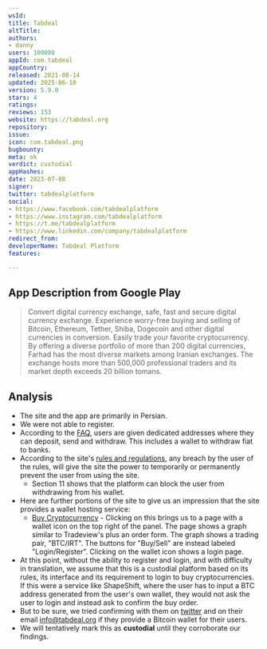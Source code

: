 ```yaml
---
wsId: 
title: Tabdeal
altTitle: 
authors:
- danny
users: 100000
appId: com.tabdeal
appCountry: 
released: 2021-08-14
updated: 2025-06-10
version: 5.9.0
stars: 4
ratings: 
reviews: 153
website: https://tabdeal.org
repository: 
issue: 
icon: com.tabdeal.png
bugbounty: 
meta: ok
verdict: custodial
appHashes: 
date: 2023-07-08
signer: 
twitter: tabdealplatform
social:
- https://www.facebook.com/tabdealplatform
- https://www.instagram.com/tabdealplatform
- https://t.me/tabdealplatform
- https://www.linkedin.com/company/tabdealplatform
redirect_from: 
developerName: Tabdeal Platform
features: 

---
```


## App Description from Google Play

> Convert digital currency exchange, safe, fast and secure digital currency exchange. Experience worry-free buying and selling of Bitcoin, Ethereum, Tether, Shiba, Dogecoin and other digital currencies in conversion.
Easily trade your favorite cryptocurrency. By offering a diverse portfolio of more than 200 digital currencies, Farhad has the most diverse markets among Iranian exchanges. The exchange hosts more than 500,000 professional traders and its market depth exceeds 20 billion tomans.

## Analysis

- The site and the app are primarily in Persian.
- We were not able to register.
- According to the [FAQ](https://tabdeal.org/help/faq/), users are given dedicated addresses where they can deposit, send and withdraw. This includes a wallet to withdraw fiat to banks.
- According to the site's [rules and regulations](https://tabdeal.org/termsconditions), any breach by the user of the rules, will give the site the power to temporarily or permanently prevent the user from using the site.
  - Section 11 shows that the platform can block the user from withdrawing from his wallet.
- Here are further portions of the site to give us an impression that the site provides a wallet hosting service:
    - [Buy Cryptocurrency](https://tabdeal.org/buy-cryptocurrency) - Clicking on this brings us to a page with a wallet icon on the top right of the  panel. The page shows a graph similar to Tradeview's plus an order form. The graph shows a trading pair, "BTC/IRT". The buttons for "Buy/Sell" are instead labeled "Login/Register". Clicking on the wallet icon shows a login page.
- At this point, without the ability to register and login, and with difficulty in translation, we assume that this is a custodial platform based on its rules, its interface and its requirement to login to buy cryptocurrencies. If this were a service like ShapeShift, where the user has to input a BTC address generated from the user's own wallet, they would not ask the user to login and instead ask to confirm the buy order.  
- But to be sure, we tried confirming with them on [twitter](https://twitter.com/BitcoinWalletz/status/1677486524625985538) and on their email info@tabdeal.org if they provide a Bitcoin wallet for their users.
- We will tentatively mark this as **custodial** until they corroborate our findings.
